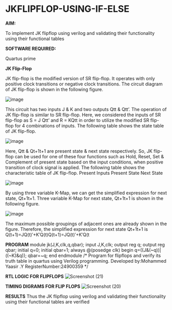 # JKFLIPFLOP-USING-IF-ELSE

**AIM:** 

To implement  JK flipflop using verilog and validating their functionality using their functional tables

**SOFTWARE REQUIRED:**

Quartus prime

**JK Flip-Flop**

JK flip-flop is the modified version of SR flip-flop. It operates with only positive clock transitions or negative clock transitions. The circuit diagram of JK flip-flop is shown in the following figure.

![image](https://github.com/naavaneetha/JKFLIPFLOP-USING-IF-ELSE/assets/154305477/a649c30b-232b-4558-b188-fd6c09845180)


This circuit has two inputs J & K and two outputs Qtt & Qtt’. The operation of JK flip-flop is similar to SR flip-flop. Here, we considered the inputs of SR flip-flop as S = J Qtt’ and R = KQtt in order to utilize the modified SR flip-flop for 4 combinations of inputs. The following table shows the state table of JK flip-flop.

![image](https://github.com/naavaneetha/JKFLIPFLOP-USING-IF-ELSE/assets/154305477/c4360742-e8a8-4937-b089-c46c0433f9a3)

 
Here, Qtt & Qt+1t+1 are present state & next state respectively. So, JK flip-flop can be used for one of these four functions such as Hold, Reset, Set & Complement of present state based on the input conditions, when positive transition of clock signal is applied. The following table shows the characteristic table of JK flip-flop. Present Inputs Present State Next State
 
![image](https://github.com/naavaneetha/JKFLIPFLOP-USING-IF-ELSE/assets/154305477/6c275261-a6d5-4c37-a3a7-1e88ca11c4cd)

By using three variable K-Map, we can get the simplified expression for next state, Qt+1t+1. Three variable K-Map for next state, Qt+1t+1 is shown in the following figure.
 
![image](https://github.com/naavaneetha/JKFLIPFLOP-USING-IF-ELSE/assets/154305477/5174f41b-0ce0-4329-a372-6d1943ea6673)

The maximum possible groupings of adjacent ones are already shown in the figure. Therefore, the simplified expression for next state Qt+1t+1 is Q(t+1)=JQ(t)′+K′Q(t)Q(t+1)=JQ(t)′+K′Q(t

**PROGRAM**
 module jk(J,K,clk,q,qbar);
 input J,K,clk;
 output reg q;
 output reg qbar;
 initial q=0;
 initial qbar=1;
 always @(posedge clk)
 begin
 q=((J&(~q))|((~K)&q));
  qbar=~q;
 end
 endmodule
/* Program for flipflops and verify its truth table in quartus using Verilog programming. Developed by:Mohammed Yaasir .Y RegisterNumber:24900359
*/

**RTL LOGIC FOR FLIPFLOPS**
![Screenshot (21)](https://github.com/user-attachments/assets/6d3baa8f-c418-4f84-a2e6-d7ae4146158b)

**TIMING DIGRAMS FOR FLIP FLOPS**
![Screenshot (20)](https://github.com/user-attachments/assets/2839aed4-4144-4381-b5bc-5c7f67d32d47)

**RESULTS**
 Thus the JK flipflop using verilog and validating their functionality using their
 functional tables are verified
